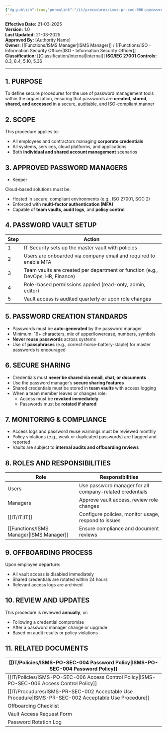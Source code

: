 ```yaml
---
{"dg-publish":true,"permalink":"/it/procudures/isms-pr-sec-006-password-manager-procedure/","tags":["procedure","password"],"noteIcon":"default"}
---
```


**Effective Date:** 21-03-2025  
**Version:** 1.0  
**Last Updated:** 21-03-2025  
**Approved By:** [Authority Name]  
**Owner:** [[Functions/ISMS Manager\|ISMS Manager]] / [[Functions/ISO - Information Security Officer\|ISO - Information Security Officer]]
**Classification:** [[Classification/Internal\|Internal]]
**ISO/IEC 27001 Controls:** 8.3, 8.4, 5.10, 5.36

---
## **1. PURPOSE**  
To define secure procedures for the use of password management tools within the organization, ensuring that passwords are **created, stored, shared, and accessed** in a secure, auditable, and ISO-compliant manner
## **2. SCOPE**
This procedure applies to:
- All employees and contractors managing **corporate credentials**
- All systems, services, cloud platforms, and applications
- Both **individual and shared account management** scenarios
 
 ## **3. APPROVED PASSWORD MANAGERS**
* Keeper
 
 Cloud-based solutions must be:
- Hosted in secure, compliant environments (e.g., ISO 27001, SOC 2)
- Enforced with **multi-factor authentication (MFA)**
- Capable of **team vaults, audit logs**, and **policy control**
## **4. PASSWORD VAULT SETUP**

|Step|Action|
|---|---|
|1|IT Security sets up the master vault with policies|
|2|Users are onboarded via company email and required to enable MFA|
|3|Team vaults are created per department or function (e.g., DevOps, HR, Finance)|
|4|Role-based permissions applied (read-only, admin, editor)|
|5|Vault access is audited quarterly or upon role changes|
## **5. PASSWORD CREATION STANDARDS**
- Passwords must be **auto-generated** by the password manager
- Minimum: 16+ characters, mix of upper/lowercase, numbers, symbols
- **Never reuse passwords** across systems
- Use of **passphrases** (e.g., correct-horse-battery-staple) for master passwords is encouraged
## **6. SECURE SHARING**  
- Credentials must **never be shared via email, chat, or documents**
- Use the password manager’s **secure sharing features**
- Shared credentials must be stored in **team vaults** with access logging
- When a team member leaves or changes role:
    - Access must be **revoked immediately**
    - Passwords must be **rotated if shared**
## **7. MONITORING & COMPLIANCE**  
- Access logs and password reuse warnings must be reviewed monthly
- Policy violations (e.g., weak or duplicated passwords) are flagged and reported
- Vaults are subject to **internal audits and offboarding reviews**
## **8. ROLES AND RESPONSIBILITIES**

| Role             | Responsibilities                                         |
| ---------------- | -------------------------------------------------------- |
| Users            | Use password manager for all company-related credentials |
| Managers         | Approve vault access, review role changes                |
| [[IT/IT\|IT]]           | Configure policies, monitor usage, respond to issues     |
| [[Functions/ISMS Manager\|ISMS Manager]] | Ensure compliance and document reviews                   |
## **9. OFFBOARDING PROCESS**
Upon employee departure:
- All vault access is disabled immediately
- Shared credentials are rotated within 24 hours
- Relevant access logs are archived
## **10. REVIEW AND UPDATES**
This procedure is reviewed **annually**, or:
- Following a credential compromise
- After a password manager change or upgrade
- Based on audit results or policy violations
## **11. RELATED DOCUMENTS**

| [[IT/Policies/ISMS-PO-SEC-004 Password Policy\|ISMS-PO-SEC-004 Password Policy]]          |
| -------------------------------------------- |
| [[IT/Policies/ISMS-PO-SEC-006 Access Control Policy\|ISMS-PO-SEC-006 Access Control Policy]]    |
| [[IT/Procudures/ISMS-PR-SEC-002 Acceptable Use Procedure\|ISMS-PR-SEC-002 Acceptable Use Procedure]] |
| Offboarding Checklist                        |
| Vault Access Request Form                    |
| Password Rotation Log                        |








